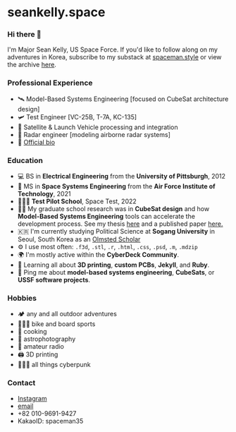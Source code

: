 # seankelly.space

### Hi there 👋
I'm Major Sean Kelly, US Space Force.
If you'd like to follow along on my adventures in Korea, subscribe to my substack at <a href="http://www.spaceman.style">spaceman.style</a> or view the archive [here](https://github.com/spaceman35/SpacemanStyle).

### Professional Experience
- 🛰️ Model-Based Systems Engineering [focused on CubeSat architecture design]
- 🛩️ Test Engineer [VC-25B, T-7A, KC-135]
- 🚀 Satellite & Launch Vehicle processing and integration
- 📡 Radar engineer [modeling airborne radar systems]
- 📜 <a href="docs/official_bio.pdf">Official bio</a>
  
### Education
- 💻 BS in **Electrical Engineering** from the **University of Pittsburgh**, 2012
- 🚀 MS in **Space Systems Engineering** from the **Air Force Institute of Technology**, 2021
- 🧑🏼‍🚀 **Test Pilot School**, Space Test, 2022
- 👨‍🔬 My graduate school research was in **CubeSat design** and how **Model-Based Systems Engineering** tools can accelerate the development process. See my thesis <a href="docs/CubeSat thesis.pdf">here</a> and a published paper <a href="docs/CubeSat paper.pdf">here.</a>
- 🇰🇷 I'm currently studying Political Science at **Sogang University** in Seoul, South Korea as an [Olmsted Scholar](https://olmstedfoundation.org)
- ⚙️ I use most often: `.f3d`, `.stl`, `.r`, `.html`, `.css`, `.psd`, `.m`, `.mdzip`
- 🌍 I'm mostly active within the **CyberDeck Community**.
- 🌱 Learning all about **3D printing**, **custom PCBs**, **Jekyll**, and **Ruby**.
- 💬 Ping me about **model-based systems engineering**, **CubeSats**, or **USSF software projects**.

### Hobbies
- 🏕 any and all outdoor adventures
- 🚵🏼‍♂️ bike and board sports
- 🍜 cooking
- 🔭 astrophotography
- 📡 amateur radio
- 🖨 3D printing
- 👨🏼‍🎤 all things cyberpunk

### Contact
- <a href="https://www.instagram.com/srkellyscope/">Instagram</a>
- <a href="mailto:seanrkelly35@gmail.com">email</a>
- +82 010-9691-9427
- KakaoID: spaceman35
